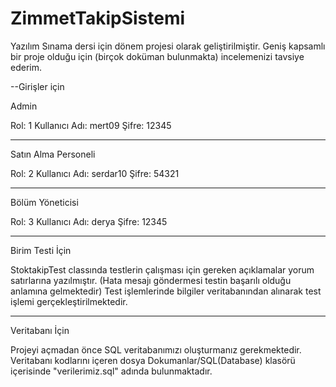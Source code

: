 # ZimmetTakipSistemi
Yazılım Sınama dersi için dönem projesi olarak geliştirilmiştir. Geniş kapsamlı bir proje olduğu için (birçok doküman bulunmakta) incelemenizi tavsiye ederim. 

--Girişler için

Admin
 
 Rol: 1 
 Kullanıcı Adı: mert09
 Şifre: 12345
 
----------------------

Satın Alma Personeli
 
  Rol: 2
  Kullanıcı Adı: serdar10
  Şifre: 54321
  
----------------------

Bölüm Yöneticisi

  Rol: 3
  Kullanıcı Adı: derya
  Şifre: 12345

------------------------

Birim Testi İçin

StoktakipTest classında testlerin çalışması için gereken açıklamalar yorum satırlarına yazılmıştır. (Hata mesajı göndermesi testin başarılı olduğu anlamına gelmektedir)
Test işlemlerinde bilgiler veritabanından alınarak test işlemi gerçekleştirilmektedir.

------------------------

Veritabanı İçin

Projeyi açmadan önce SQL veritabanımızı oluşturmanız gerekmektedir. Veritabanı kodlarını içeren dosya Dokumanlar/SQL(Database) klasörü içerisinde "verilerimiz.sql" adında bulunmaktadır.
